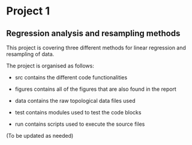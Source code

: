 # Project 1

## Regression analysis and resampling methods

This project is covering three different methods for linear regression and resampling of data. 

The project is organised as follows:

- src contains the different code functionalities

- figures contains all of the figures that are also found in the report

- data contains the raw topological data files used

- test contains modules used to test the code blocks

- run contains scripts used to execute the source files


(To be updated as needed)